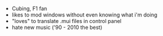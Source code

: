 - Cubing, F1 fan
- likes to mod windows without even knowing what i'm doing
- "loves" to translate .mui files in control panel
- hate new music ('90 - 2010 the best)
